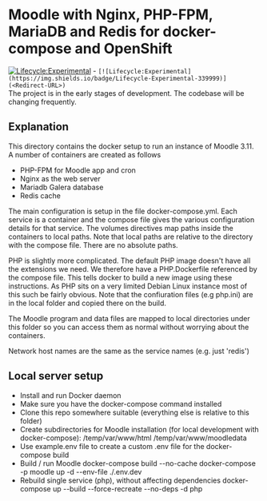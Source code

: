 # Moodle with Nginx, PHP-FPM, MariaDB and Redis for docker-compose and OpenShift

[![Lifecycle:Experimental](https://img.shields.io/badge/Lifecycle-Experimental-339999)](https://github.com/bcgov/repomountie/blob/master/doc/lifecycle-badges.md) - ```[![Lifecycle:Experimental](https://img.shields.io/badge/Lifecycle-Experimental-339999)](<Redirect-URL>)```\
The project is in the early stages of development. The codebase will be changing frequently.

## Explanation

This directory contains the docker setup to run an instance of Moodle 3.11. A number of containers are created as follows

* PHP-FPM for Moodle app and cron
* Nginx as the web server
* Mariadb Galera database
* Redis cache

The main configuration is setup in the file docker-compose.yml. Each service is a container and the compose file gives the
various configuration details for that service. The volumes directives map paths inside the containers to local paths. Note that
local paths are relative to the directory with the compose file. There are no absolute paths.

PHP is slightly more complicated. The default PHP image doesn't have all the extensions we need. We therefore have a
PHP.Dockerfile referenced by the compose file. This tells docker to build a new image using these instructions. As PHP
sits on a very limited Debian Linux instance most of this such be fairly obvious. Note that the confiuration files (e.g php.ini)
are in the local folder and copied there on the build.

The Moodle program and data files are mapped to local directories under this folder so you can access them as normal
without worrying about the containers.

Network host names are the same as the service names (e.g. just 'redis')

## Local server setup

* Install and run Docker daemon
* Make sure you have the docker-compose command installed
* Clone this repo somewhere suitable (everything else is relative to this folder)
* Create subdirectories for Moodle installation (for local development with docker-compose):
  /temp/var/www/html
  /temp/var/www/moodledata
* Use example.env file to create a custom .env file for the docker-compose build
* Build / run Moodle
  docker-compose build --no-cache
  docker-compose -p moodle up -d --env-file ./.env.dev
* Rebuild single service (php), without affecting dependencies
  docker-compose up --build --force-recreate --no-deps -d php

